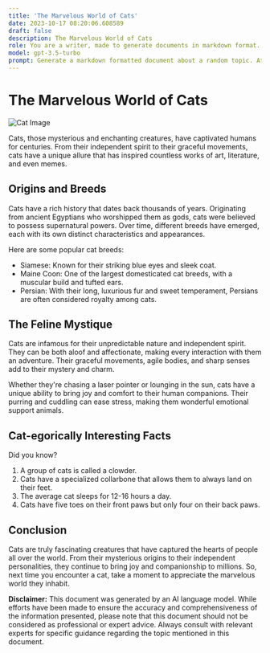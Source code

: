 ```yaml
---
title: 'The Marvelous World of Cats'
date: 2023-10-17 08:20:06.608589
draft: false
description: The Marvelous World of Cats
role: You are a writer, made to generate documents in markdown format. It is very important that all of the documents you generate are in valid markdown format.
model: gpt-3.5-turbo
prompt: Generate a markdown formatted document about a random topic. At the bottom, include a disclaimer explaining that the document was generated by you. The first line of the document should be the title. Make sure that the entire document is in proper markdown format, using a mix of various tags to make the document visually appealing.
---
```


# The Marvelous World of Cats

![Cat Image](https://example.com/cat.jpg)

Cats, those mysterious and enchanting creatures, have captivated humans for centuries. From their independent spirit to their graceful movements, cats have a unique allure that has inspired countless works of art, literature, and even memes.

## Origins and Breeds

Cats have a rich history that dates back thousands of years. Originating from ancient Egyptians who worshipped them as gods, cats were believed to possess supernatural powers. Over time, different breeds have emerged, each with its own distinct characteristics and appearances.

Here are some popular cat breeds:

- Siamese: Known for their striking blue eyes and sleek coat.
- Maine Coon: One of the largest domesticated cat breeds, with a muscular build and tufted ears.
- Persian: With their long, luxurious fur and sweet temperament, Persians are often considered royalty among cats.

## The Feline Mystique

Cats are infamous for their unpredictable nature and independent spirit. They can be both aloof and affectionate, making every interaction with them an adventure. Their graceful movements, agile bodies, and sharp senses add to their mystery and charm.

Whether they're chasing a laser pointer or lounging in the sun, cats have a unique ability to bring joy and comfort to their human companions. Their purring and cuddling can ease stress, making them wonderful emotional support animals.

## Cat-egorically Interesting Facts

Did you know?

1. A group of cats is called a clowder.
2. Cats have a specialized collarbone that allows them to always land on their feet.
3. The average cat sleeps for 12-16 hours a day.
4. Cats have five toes on their front paws but only four on their back paws.

## Conclusion

Cats are truly fascinating creatures that have captured the hearts of people all over the world. From their mysterious origins to their independent personalities, they continue to bring joy and companionship to millions. So, next time you encounter a cat, take a moment to appreciate the marvelous world they inhabit.

**Disclaimer:**
This document was generated by an AI language model. While efforts have been made to ensure the accuracy and comprehensiveness of the information presented, please note that this document should not be considered as professional or expert advice. Always consult with relevant experts for specific guidance regarding the topic mentioned in this document.